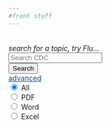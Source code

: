 ```yaml
---
#front stuff
---
```


<html class="theme-blue" lang="en">
<head>
	<meta charset="UTF-8">
	<title>Search results in datatables</title>
	<meta content="width=device-width, initial-scale=1" name="viewport">
	<link href="https://www.cdc.gov/TemplatePackage/4.0/assets/vendor/css/bootstrap.css" rel="stylesheet">
	<link href="https://cdn.datatables.net/v/bs4-4.1.1/dt-1.10.20/r-2.2.3/datatables.min.css" rel="stylesheet">
	<link href="https://www.cdc.gov/TemplatePackage/4.0/assets/css/app.min.css" rel="stylesheet">
	<link href="https://cdnjs.cloudflare.com/ajax/libs/font-awesome/5.11.2/css/all.min.css" rel="stylesheet">
	<link href="https://codepen.io/peterbenoit/pen/xxxXwMQ.css" rel="stylesheet">
	<style>
        span.input-group-append .fa {
        	cursor: pointer;
        }
        span.input-group-append .fa.v-hidden {
        	cursor: default;
        }
        .slick-dotted.slick-slider {
        	margin-bottom: 5px;
        }
        .stick-to-top {
        	position: fixed;
        	top: 0;
        	left: 0;
        	z-index: 9999;
        	background: rgba(255, 255, 255, 0.9);
        }
        @media (max-width: 767.98px) {
        	.stick-to-top {
        		visibility: visible;
        	}
        }
        .btn-play {
        	width: 75px;
        }
        #podcasts, #journals {
        	font-size: .875rem;
        }
        #podcasts .podcast-date, #journals .podcast-date {
        	color: #bdbdbd;
        }
        #podcasts .podcast-title, #journals .podcast-title {
        	font-weight: bold;
        }
        #podcasts li {
        	border-bottom: 1px solid #bdbdbd;
        	padding-bottom: 1rem;
        }
        #podcasts li:last-child {
        	border-bottom: none;
        	padding-bottom: 0;
        }
        .v-hidden {
        	visibility: hidden;
        	opacity: 0;
        	transition: visibility 0s linear 300ms, opacity 300ms;
        }
        .v-visible {
        	visibility: visible;
        	opacity: 1;
        	transition: visibility 0s linear 0s, opacity 300ms;
        }
        #out p {
        	margin-bottom: 0;
        }
        #out p .mark {
        	padding: 0;
        }
        #out .url {
        	color: #006d21;
        }
        #out a.card-title {
        	color: #075290;
        }
        a {
        	color: #075290;
        }
	</style>
</head>
<body translate="no">
	<div class="container d-flex flex-wrap body-wrapper">
		<main aria-label="Main Content Area" class="col-12 order-lg-2" role="main">
			<div class="row">
				<div class="col-lg-8 order-lg-2">
					<div class="card mb-2">
						<div class="card-body">
							<table class="display" id="search-results"></table><em>search for a topic, try Flu...</em>
						</div>
					</div>
				</div>
				<div class="col-lg-4 order-lg-1">
					<div class="row mb-2 d-none d-lg-flex">
						<div class="col">
							<div class="card" id="search">
								<div class="card-body">
									<form>
										<div class="input-group flex-fill">
											<input aria-label="Search Value" class="form-control border-right-0" placeholder="Search CDC" type="text"> <span class="input-group-append"></span>
											<div class="input-group-text bg-transparent">
												<span class="input-group-append"><i class="fa fa-times v-hidden"></i></span>
											</div>
											<div class="input-group-append">
												<button class="btn btn-outline-secondary" type="button">Search</button>
											</div>
										</div>
										<div class="text-right fs0875">
											<a aria-controls="advanced" aria-expanded="false" data-toggle="collapse" href="#advanced" role="button">advanced</a>
										</div>
										<div class="collapse" id="advanced">
											<div class="card card-body fs0875">
												<div class="form-check">
													<input checked class="form-check-input" id="types1" name="types" type="radio" value="all"> <label class="form-check-label" for="types1">All</label>
												</div>
												<div class="form-check">
													<input class="form-check-input" id="types2" name="types" type="radio" value="application/pdf"> <label class="form-check-label" for="types2">PDF</label>
												</div>
												<div class="form-check">
													<input class="form-check-input" id="types3" name="types" type="radio" value="application/msword"> <label class="form-check-label" for="types3">Word</label>
												</div>
												<div class="form-check">
													<input class="form-check-input" id="types4" name="types" type="radio" value="application/msexcel"> <label class="form-check-label" for="types4">Excel</label>
												</div>
											</div>
										</div>
									</form>
								</div>
							</div>
						</div>
					</div>
					<div class="row mb-2 v-hidden" id="journals">
						<div class="col">
							<div class="card">
								<div class="card-header font-weight-bold">
									Journals
								</div>
								<div class="card-body">
									<ul></ul>
								</div>
								<div class="card-footer text-right">
									<a href="#">More Results</a>
								</div>
							</div>
						</div>
					</div>
					<div class="row mb-2 v-hidden" id="podcasts">
						<div class="col">
							<div class="card">
								<div class="card-header font-weight-bold">
									Podcasts
								</div>
								<div class="card-body">
									<ul class="list-unstyled pl-0"></ul>
								</div>
								<div class="card-footer text-right">
									<a href="#">More Results</a>
								</div>
							</div>
						</div>
					</div>
				</div>
			</div>
		</main>
	</div>
	<script src="https://www.cdc.gov/TemplatePackage/4.0/assets/vendor/js/jquery.min.js"></script>
	<script src="https://www.cdc.gov/TemplatePackage/4.0/assets/vendor/js/bootstrap.bundle.min.js"></script>
	<script src="https://www.cdc.gov/TemplatePackage/4.0/assets/js/app.bundle.min.js"></script>
	<script src="https://cdn.datatables.net/v/bs4-4.1.1/dt-1.10.20/r-2.2.3/datatables.min.js"></script>
	<script src="https://cdnjs.cloudflare.com/ajax/libs/moment.js/2.24.0/moment.min.js"></script>
	<script src="https://codepen.io/peterbenoit/pen/xxxXwMQ.js"></script>
	<script>
	     $( function() {
	     	$( '.btn' ).on( 'click', function() {
	     		var val = $( this ).parents( '.input-group' ).find( 'input' ).val();
	     		if ( val.length ) {
	     			$( 'em' ).hide();
	     			if ( $.fn.DataTable.isDataTable( '#search-results' ) ) {
	     				$( '#search-results' ).DataTable().clear().destroy();
	     			}
	     			$( '#journals' ).removeClass( 'v-visible' ).addClass( 'v-hidden' ).find( 'ul' ).empty();
	     			$( '#podcasts' ).removeClass( 'v-visible' ).addClass( 'v-hidden' ).find( 'ul' ).empty();
	     			$( 'input[type="text"]' ).val( val );
	     			getResultsData( val );
	     		}
	     	} );
	     	$( 'span.input-group-append .fa' ).on( 'click', function() {
	     		$( '.input-group' ).find( 'input' ).val( '' );
	     		$( '#journals' ).removeClass( 'v-visible' ).addClass( 'v-hidden' ).find( 'ul' ).empty();
	     		$( '#podcasts' ).removeClass( 'v-visible' ).addClass( 'v-hidden' ).find( 'ul' ).empty();
	     		if ( $.fn.DataTable.isDataTable( '#search-results' ) ) {
	     			$( '#search-results' ).DataTable().clear().destroy();
	     		}
	     		$( this ).removeClass( 'v-visible' ).addClass( 'v-hidden' );
	     		$( 'input' ).focus();
	     		$( 'em' ).show();
	     	} );
	     	$( 'input' ).on( 'input propertychange paste', function() {
	     		if ( $( this ).val().trim().length > 0 ) {
	     			$( this ).next().find( '.fa' ).removeClass( 'v-hidden' ).addClass( 'v-visible' );
	     		} else {
	     			$( this ).next().find( '.fa' ).removeClass( 'v-visible' ).addClass( 'v-hidden' );
	     		}
	     	} );
	     	$( 'form' ).on( 'submit', function( e ) {
	     		e.preventDefault();
	     		$( this ).find( '.btn' ).click();
	     	} );
	     } );

	     function getVideoData( val ) {
	     	var deferreds = [],
	     		url = 'https://search.cdc.gov/srch/internet_video/browse2?q=' + val + '&rows=6&start=0&affiliate=cdc-main',
	     		deferredSearchAjax = $.ajax( {
	     			type: 'GET',
	     			url: url,
	     			data: {
	     				wt: 'json'
	     			},
	     			cache: false
	     		} );
	     	console.log( 'video url', url );
	     	deferreds.push( deferredSearchAjax );
	     	$.when.apply( $, deferreds ).then( function() {
	     		if ( deferreds.length ) {
	     			var data = JSON.parse( deferreds[ 0 ].responseText ),
	     				numfound = data.response.numFound,
	     				results = data.response.docs;
	     			if ( 0 < numfound ) {
	     				populateVideos( val, results );
	     			}
	     		}
	     	} );
	     }

	     function getJournalData( val ) {
	     	var deferreds = [],
	     		url = 'https://search.cdc.gov/srch/internet/browse2-journal?q=' + val + '&rows=6&start=0&affiliate=cdc-main',
	     		deferredSearchAjax = $.ajax( {
	     			type: 'GET',
	     			url: url,
	     			data: {
	     				wt: 'json'
	     			},
	     			cache: false
	     		} );
	     	console.log( 'journal url', url );
	     	deferreds.push( deferredSearchAjax );
	     	$.when.apply( $, deferreds ).then( function() {
	     		if ( deferreds.length ) {
	     			var data = JSON.parse( deferreds[ 0 ].responseText ),
	     				numfound = data.response.numFound,
	     				results = data.response.docs;
	     			if ( 0 < numfound ) {
	     				populateJournals( val, results );
	     			}
	     		}
	     	} );
	     }

	     function getPodcastData( val ) {
	     	var deferreds = [],
	     		url = 'https://search.cdc.gov/srch/internet_podcast/browse2?q=' + val + '&rows=3&start=0&affiliate=cdc-main',
	     		deferredSearchAjax = $.ajax( {
	     			type: 'GET',
	     			url: url,
	     			data: {
	     				wt: 'json'
	     			},
	     			cache: false
	     		} );
	     	console.log( 'podcast url', url );
	     	deferreds.push( deferredSearchAjax );
	     	$.when.apply( $, deferreds ).then( function() {
	     		if ( deferreds.length ) {
	     			var data = JSON.parse( deferreds[ 0 ].responseText ),
	     				numfound = data.response.numFound,
	     				results = data.response.docs;
	     			if ( 0 < numfound ) {
	     				populatePodcasts( val, results );
	     			}
	     		}
	     	} );
	     }

	     function getResultsData( val ) {
	     	// if we somehow got here without a search value, bounce out.
	     	if ( !val.trim().length ) {
	     		return;
	     	}
	     	var deferreds = [],
	     		bbData = '',
	     		fileType = $( 'input:radio[name="types"]:checked' ).val(),
	     		fq = fileType !== 'all' ? '&fq=(type:' + fileType + ')' : '',
	     		url = 'https://search.cdc.gov/srch/internet/browse2?q=' + val + fq + '&rows=200&start=0&affiliate=cdc-main',
	     		deferredSearchAjax = $.ajax( {
	     			type: 'GET',
	     			url: url,
	     			data: {
	     				wt: 'json'
	     			},
	     			cache: false
	     		} );
	     	console.log( 'results url', url );
	     	deferreds.push( deferredSearchAjax );
	     	$.when.apply( $, deferreds ).then( function() {
	     		if ( deferreds.length ) {
	     			var data = JSON.parse( deferreds[ 0 ].responseText ),
	     				numfound = data.response.numFound,
	     				results = data.response.docs;
	     			if ( 0 < numfound ) {
	     				if ( 'all' === fileType ) {
	     					getVideoData( val );
	     					getJournalData( val );
	     					getPodcastData( val );
	     				}
	     				populateResults( val, results );
	     			} else {
	     				$( 'em' ).html( 'no results found for <b>' + val + '</b>' ).show();
	     			}
	     		}
	     	} );
	     }

	     function populateResults( val, results ) {
	     	var re = new RegExp( val, 'gi' ),
	     		fileType = $( 'input:radio[name="types"]:checked' ).val();
	     	$( '#search-results' ).on( 'init.dt', function() {
	     		console.log( 'init' );
	     		//duplicate the search so it appears at the top when scrolling
	     		$( '#search' ).clone( true ).attr( 'id', 'search2' ).appendTo( 'main' ).removeClass( function( index, className ) {
	     			return ( className.match( /(^|\s)col-\S+/g ) || [] ).join( ' ' );
	     		} ).addClass( 'stick-to-top v-hidden col-12' );
	     	} ).on( 'preInit.dt', function() {
	     		console.log( 'preInit' );
	     		// append the output div
	     		$( this ).after( '<div id="out"></div>' );
	     	} ).on( 'search.dt', function( e, settings ) {} ).DataTable( {
	     		data: results,
	     		oLanguage: {
	     			sSearch: 'Filter'
	     		},
	     		order: [
	     			[ 3, 'desc' ]
	     		],
	     		columns: [ {
	     			data: 'description',
	     			defaultContent: 'missing'
	     		}, {
	     			data: 'title',
	     			defaultContent: 'missing'
	     		}, {
	     			data: 'url',
	     			defaultContent: 'missing'
	     		}, {
	     			data: 'score',
	     			defaultContent: 'missing'
	     		} ],
	     		initComplete: function( settings, json ) {
	     			console.log( 'initComplete' );
	     			// hide the table
	     			$( this ).hide();
	     		},
	     		drawCallback: function( settings ) {
	     			console.log( 'drawCallback' );
	     			window.scrollTo( 0, 0 );
	     		},
	     		rowCallback: function( row, data, index ) {
	     			console.log( 'rowCallback', data );
	     			var filtervalue = $( '.dataTables_filter input' ).val(),
	     				opencard = '<div class="row mb-2"><div class="col"><div class="card" style="border: 1px solid rgba(0,0,0,.125)"><div class="card-body">',
	     				closecard = '</div></div></div></div>',
	     				description = '',
	     				output = '',
	     				slider = '<div id="search-video-results"><span class="h3" id="sliderLabel">Video Results</span><div class="cdc-card-slider"></div></div>';
	     			// if we're not filtering and 
	     			// we're at the 3rd indexed position in the results list and
	     			// we're on the first page
	     			if ( !filtervalue.length && 3 === index && 'all' === fileType && 0 === $( this ).DataTable().page() ) {
	     				$( '#out' ).append( opencard + slider + closecard );
	     			}
	     			if ( 'undefined' === typeof data[ 'description' ] ) {
	     				description = '<span class="mark mark-yellow">NO DESCRIPTION PROVIDED</span>';
	     			} else {
	     				description = data[ 'description' ].toString().replace( /<[^>]*>?/gm, '' ).replace( re, '<b>' + val + '</b>' ).trim()
	     				if ( filtervalue.length ) {
	     					var fvre = new RegExp( filtervalue, 'gi' );
	     					description = description.replace( fvre, '<span class="mark mark-yellow">' + filtervalue + '</span>' );
	     				}
	     			}
	     			output += '<a class="card-title h4" href="' + data[ 'url' ] + '">' + data[ 'title' ].toString().replace( re, '<b>' + val + '</b>' ).trim() + '</a>';
	     			output += '<div class="url">' + data[ 'url' ].toString().replace( re, '<b>' + val + '</b>' ).trim() + '</div>';
	     			if ( description.length > 150 ) {
	     				output += '<p>' + description.substr( 0, 150 ) + '&hellip;' + '</p>';
	     			} else {
	     				output += '<p>' + description + '</p>';
	     			}
	     			$( '#out' ).append( opencard + output + closecard );
	     		},
	     		preDrawCallback: function( settings ) {
	     			console.log( 'preDrawCallback' );
	     			// empty the output (if it exists) prior to redrawing
	     			$( '#out' ).empty();
	     		}
	     	} );
	     }

	     function populateJournals( val, results ) {
	     	console.log( 'journals', results )
	     	var output = '';
	     	for ( var i = 0; i < results.length; i++ ) {
	     		output += '<li><a href="' + results[ i ].url + '">' + results[ i ].title + '</a></li>';
	     	}
	     	$( '#journals' ).removeClass( 'v-hidden' ).addClass( 'v-visible' ).find( 'ul' ).html( output );
	     }

	     function populatePodcasts( val, results ) {
	     	console.log( 'podcasts', results )
	     	var output = '',
	     		current = '';
	     	// loop over podcast results and create the HTML
	     	for ( var i = 0; i < results.length; i++ ) {
	     		current = results[ i ];
	     		output += '<li>';
	     		output += '<div class="podcast-date">' + moment( current.PodcastPublishDate ).format( 'LL' ) + '</div>';
	     		output += '<div class="podcast-title">' + current.PodcastSeriesTitle + '</div>';
	     		if ( current.PodcastDescription.length > 70 ) {
	     			output += '<p class="mb-1">' + current.PodcastDescription.substr( 0, 70 ) + '&hellip;' + '</p>';
	     		} else {
	     			output += '<p class="mb-1">' + current.PodcastDescription + '</p>';
	     		}
	     		output += '<audio preload="none"><source src="' + current.PodcastAudioUrl + '" type="audio/mp3" /></audio>';
	     		output += '<a href="#" class="btn-play btn btn-sm btn-primary r-xlarge mr-1" title="listen"><i class="fas fa-play"></i> Listen</a>';
	     		output += '<a href="' + current.PodcastAudioUrl + '" class="btn-download btn btn-sm btn-outline-primary r-xlarge mr-1" download="download" target="_blank" title="download"><i class="fas fa-download"></i></a>';
	     		output += '<a href="' + current.PodcastTranscriptUrl + '" class="btn-download btn btn-sm btn-outline-primary r-xlarge" download="download" target="_blank" title="read"><i class="fas fa-align-left"></i></a>';
	     		output += '</li>';
	     	}
	     	// show the podcast div and populate the HTML
	     	$( '#podcasts' ).removeClass( 'v-hidden' ).addClass( 'v-visible' ).find( 'ul' ).html( output );
	     	// handling when the play button is clicked
	     	$( '.btn-play' ).on( 'click', function( e ) {
	     		e.preventDefault();
	     		var t = $( this ),
	     			playing = t.find( 'i' ).hasClass( 'fa-pause-circle' ); // save status for later
	     		// reset all of the buttons
	     		$( '.btn-play' ).find( 'i' ).removeClass( 'fa-pause-circle' ).addClass( 'fa-play' );
	     		// pause all of the playing
	     		$( 'audio' ).each( function() {
	     			$( this )[ 0 ].pause();
	     		} );
	     		// if this one wasn't playing...
	     		if ( !playing ) {
	     			// play it
	     			t.parent().find( 'audio' )[ 0 ].play();
	     			// change the play icon to a pause icon
	     			t.find( 'i' ).removeClass( 'fa-play' ).addClass( 'fa-pause-circle' );
	     		}
	     	} );
	     }

	     function populateVideos( val, results ) {
	     	console.log( 'videos', results )
	     	var output = '',
	     		current = '';
	     	for ( var i = 0; i < results.length; i++ ) {
	     		current = results[ i ];
	     		output += '<div class="card">';
	     		output += '<img alt="Card image cap" class="card-img-top" src="' + current.ThumbnailUrl + '" data-video-id="' + current.videoid + '" data-transcript-url="" data-audio-url="" data-lowres-url="">';
	     		output += '<div class="card-body"><div class="card-title h6">' + current.Title + '</div>';
	     		// output += '<p>' + current.Description + '</p>';
	     		output += '</div>';
	     		output += '</div>';
	     	}
	     	$( '#search-video-results .cdc-card-slider' ).append( output ).addClass( 'v-visible' );
	     	slickInit( '.cdc-card-slider', {
	     		'sliderType': 'modal',
	     		'bodyClass': '',
	     		'ariaLabel': '',
	     		'ariaLabelTarget': 'sliderLabel',
	     		'responsive': [ {
	     			'breakpoint': 1200,
	     			'settings': {
	     				'slidesToShow': 3,
	     				'slidesToScroll': 3
	     			}
	     		}, {
	     			'breakpoint': 992,
	     			'settings': {
	     				'slidesToShow': 3,
	     				'slidesToScroll': 3
	     			}
	     		}, {
	     			'breakpoint': 768,
	     			'settings': {
	     				'slidesToShow': 1,
	     				'slidesToScroll': 1
	     			}
	     		}, {
	     			'breakpoint': 576,
	     			'settings': {
	     				'slidesToShow': 1,
	     				'slidesToScroll': 1
	     			}
	     		}, {
	     			'breakpoint': 0,
	     			'settings': {
	     				'slidesToShow': 1,
	     				'slidesToScroll': 1,
	     				'centerPadding': '20px'
	     			}
	     		} ]
	     	} );
	     	// $( '#journals' ).removeClass( 'v-hidden' ).addClass( 'v-visible' ).find( 'ul' ).html( output );  
	     }
	     // show and hide the top search when scrolling
	     window.onscroll = function() {
	     	if ( document.body.scrollTop > 100 || document.documentElement.scrollTop > 100 ) {
	     		$( '#search2' ).removeClass( 'v-hidden' ).addClass( 'v-visible' );
	     	} else {
	     		$( '#search2' ).removeClass( 'v-visible' ).addClass( 'v-hidden' );
	     	}
	     };
	</script>
</body>
</html>